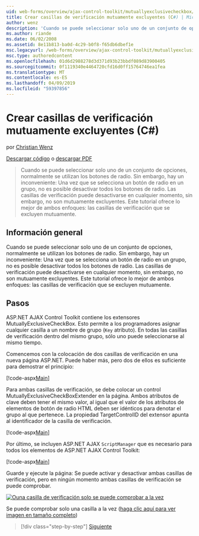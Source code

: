 ```yaml
---
uid: web-forms/overview/ajax-control-toolkit/mutuallyexclusivecheckbox/creating-mutually-exclusive-checkboxes-cs
title: Crear casillas de verificación mutuamente excluyentes (C#) | Microsoft Docs
author: wenz
description: 'Cuando se puede seleccionar solo uno de un conjunto de opciones, normalmente se utilizan los botones de radio. Sin embargo, hay un inconveniente: Una vez un botón de radio en un grupo se selecciona...'
ms.author: riande
ms.date: 06/02/2008
ms.assetid: 8e11b813-ba0d-4c29-b0f8-f65db6dbef1e
msc.legacyurl: /web-forms/overview/ajax-control-toolkit/mutuallyexclusivecheckbox/creating-mutually-exclusive-checkboxes-cs
msc.type: authoredcontent
ms.openlocfilehash: 01d6d2988278d3d371d93b23bbdf089d83900405
ms.sourcegitcommit: 0f1119340e4464720cfd16d0ff15764746ea1fea
ms.translationtype: MT
ms.contentlocale: es-ES
ms.lasthandoff: 04/09/2019
ms.locfileid: "59397856"
---
```

# <a name="creating-mutually-exclusive-checkboxes-c"></a>Crear casillas de verificación mutuamente excluyentes (C#)

por [Christian Wenz](https://github.com/wenz)

[Descargar código](http://download.microsoft.com/download/9/3/f/93f8daea-bebd-4821-833b-95205389c7d0/MutuallyExclusiveCheckBox0.cs.zip) o [descargar PDF](http://download.microsoft.com/download/b/6/a/b6ae89ee-df69-4c87-9bfb-ad1eb2b23373/mutuallyexclusivecheckbox0CS.pdf)

> Cuando se puede seleccionar solo uno de un conjunto de opciones, normalmente se utilizan los botones de radio. Sin embargo, hay un inconveniente: Una vez que se selecciona un botón de radio en un grupo, no es posible desactivar todos los botones de radio. Las casillas de verificación puede desactivarse en cualquier momento, sin embargo, no son mutuamente excluyentes. Este tutorial ofrece lo mejor de ambos enfoques: las casillas de verificación que se excluyen mutuamente.


## <a name="overview"></a>Información general

Cuando se puede seleccionar solo uno de un conjunto de opciones, normalmente se utilizan los botones de radio. Sin embargo, hay un inconveniente: Una vez que se selecciona un botón de radio en un grupo, no es posible desactivar todos los botones de radio. Las casillas de verificación puede desactivarse en cualquier momento, sin embargo, no son mutuamente excluyentes. Este tutorial ofrece lo mejor de ambos enfoques: las casillas de verificación que se excluyen mutuamente.

## <a name="steps"></a>Pasos

ASP.NET AJAX Control Toolkit contiene los extensores MutuallyExclusiveCheckBox. Esto permite a los programadores asignar cualquier casilla a un nombre de grupo (`Key` atributo). En todas las casillas de verificación dentro del mismo grupo, sólo uno puede seleccionarse al mismo tiempo.

Comencemos con la colocación de dos casillas de verificación en una nueva página ASP.NET. Puede haber más, pero dos de ellos es suficiente para demostrar el principio:

[!code-aspx[Main](creating-mutually-exclusive-checkboxes-cs/samples/sample1.aspx)]

Para ambas casillas de verificación, se debe colocar un control MutuallyExclusiveCheckBoxExtender en la página. Ambos atributos de clave deben tener el mismo valor, al igual que el valor de los atributos de elementos de botón de radio HTML deben ser idénticos para denotar el grupo al que pertenece. La propiedad TargetControlID del extensor apunta al identificador de la casilla de verificación.

[!code-aspx[Main](creating-mutually-exclusive-checkboxes-cs/samples/sample2.aspx)]

Por último, se incluyen ASP.NET AJAX `ScriptManager` que es necesario para todos los elementos de ASP.NET AJAX Control Toolkit:

[!code-aspx[Main](creating-mutually-exclusive-checkboxes-cs/samples/sample3.aspx)]

Guarde y ejecute la página: Se puede activar y desactivar ambas casillas de verificación, pero en ningún momento ambas casillas de verificación se puede comprobar.


[![Ouna casilla de verificación solo se puede comprobar a la vez](creating-mutually-exclusive-checkboxes-cs/_static/image2.png)](creating-mutually-exclusive-checkboxes-cs/_static/image1.png)

Se puede comprobar solo una casilla a la vez ([haga clic aquí para ver imagen en tamaño completo](creating-mutually-exclusive-checkboxes-cs/_static/image3.png))

> [!div class="step-by-step"]
> [Siguiente](creating-mutually-exclusive-checkboxes-vb.md)
